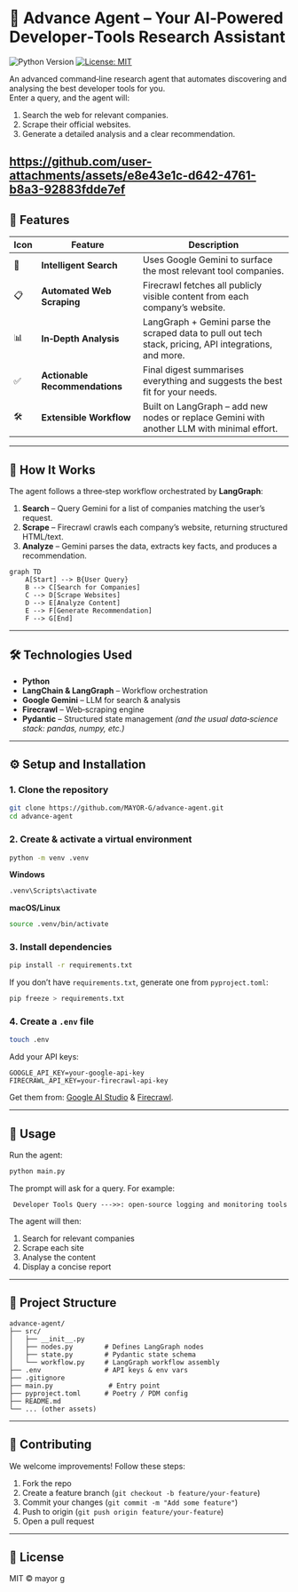 # 🔭 Advance Agent – Your AI‑Powered Developer‑Tools Research Assistant

![Python Version](https://img.shields.io/badge/python-3.11%2B-blue.svg)
[![License: MIT](https://img.shields.io/badge/License-MIT-yellow.svg)](https://opensource.org/licenses/MIT)

An advanced command‑line research agent that automates discovering and analysing the best developer tools for you.  
Enter a query, and the agent will:

1. Search the web for relevant companies.
2. Scrape their official websites.
3. Generate a detailed analysis and a clear recommendation.

https://github.com/user-attachments/assets/e8e43e1c-d642-4761-b8a3-92883fdde7ef
---

## 🚀 Features

| Icon | Feature | Description |
|------|--------|-------------|
| 🔎 | **Intelligent Search** | Uses Google Gemini to surface the most relevant tool companies. |
| 📋 | **Automated Web Scraping** | Firecrawl fetches all publicly visible content from each company’s website. |
| 📊 | **In‑Depth Analysis** | LangGraph + Gemini parse the scraped data to pull out tech stack, pricing, API integrations, and more. |
| ✅ | **Actionable Recommendations** | Final digest summarises everything and suggests the best fit for your needs. |
| 🛠️ | **Extensible Workflow** | Built on LangGraph – add new nodes or replace Gemini with another LLM with minimal effort. |

---

## 📖 How It Works

The agent follows a three‑step workflow orchestrated by **LangGraph**:

1. **Search** – Query Gemini for a list of companies matching the user’s request.  
2. **Scrape** – Firecrawl crawls each company’s website, returning structured HTML/text.  
3. **Analyze** – Gemini parses the data, extracts key facts, and produces a recommendation.

```mermaid
graph TD
    A[Start] --> B{User Query}
    B --> C[Search for Companies]
    C --> D[Scrape Websites]
    D --> E[Analyze Content]
    E --> F[Generate Recommendation]
    F --> G[End]
```
---
## 🛠️ Technologies Used
*   **Python**
*   **LangChain & LangGraph** – Workflow orchestration
*   **Google Gemini** – LLM for search & analysis
*   **Firecrawl** – Web‑scraping engine
*   **Pydantic** – Structured state management
*(and the usual data‑science stack: pandas, numpy, etc.)*

---

## ⚙️ Setup and Installation
### 1. Clone the repository

```bash
git clone https://github.com/MAYOR-G/advance-agent.git
cd advance-agent
```
### 2. Create & activate a virtual environment
```bash
python -m venv .venv
```
**Windows**
```bash
.venv\Scripts\activate
```
**macOS/Linux**
```bash
source .venv/bin/activate
```
### 3. Install dependencies
```bash
pip install -r requirements.txt
```
If you don’t have `requirements.txt`, generate one from `pyproject.toml`:
```bash
pip freeze > requirements.txt
```
### 4. Create a `.env` file
```bash
touch .env
```
Add your API keys:
```
GOOGLE_API_KEY=your-google-api-key
FIRECRAWL_API_KEY=your-firecrawl-api-key
```
Get them from: [Google AI Studio](https://aistudio.google.com/) & [Firecrawl](https://firecrawl.dev/).

---

## 🚀 Usage
Run the agent:
```bash
python main.py
```
The prompt will ask for a query. For example:
```
 Developer Tools Query --->>: open-source logging and monitoring tools
```
The agent will then:

1.  Search for relevant companies
2.  Scrape each site
3.  Analyse the content
4.  Display a concise report

---

## 📂 Project Structure
```
advance-agent/
├── src/
│   ├── __init__.py
│   ├── nodes.py        # Defines LangGraph nodes
│   ├── state.py        # Pydantic state schema
│   └── workflow.py     # LangGraph workflow assembly
├── .env                # API keys & env vars
├── .gitignore
├── main.py              # Entry point
├── pyproject.toml      # Poetry / PDM config
├── README.md
└── ... (other assets)
```
---

## 🤝 Contributing
We welcome improvements! Follow these steps:

1.  Fork the repo
2.  Create a feature branch (`git checkout -b feature/your-feature`)
3.  Commit your changes (`git commit -m "Add some feature"`)
4.  Push to origin (`git push origin feature/your-feature`)
5.  Open a pull request

---

## 📜 License
MIT © mayor g

